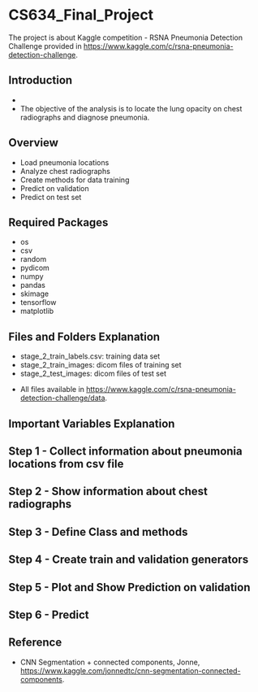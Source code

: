 # CS634_Final_Project
The project is about Kaggle competition - RSNA Pneumonia Detection Challenge provided in https://www.kaggle.com/c/rsna-pneumonia-detection-challenge. 

## Introduction
- 
- The objective of the analysis is to locate the lung opacity on chest radiographs and diagnose pneumonia. 

## Overview
- Load pneumonia locations
- Analyze chest radiographs
- Create methods for data training
- Predict on validation
- Predict on test set

## Required Packages
- os
- csv
- random
- pydicom
- numpy
- pandas
- skimage
- tensorflow
- matplotlib

## Files and Folders Explanation
- stage_2_train_labels.csv: training data set
- stage_2_train_images: dicom files of training set
- stage_2_test_images: dicom files of test set
* All files available in https://www.kaggle.com/c/rsna-pneumonia-detection-challenge/data. 

## Important Variables Explanation



## Step 1 - Collect information about pneumonia locations from csv file


## Step 2 - Show information about chest radiographs


## Step 3 - Define Class and methods


## Step 4 - Create train and validation generators


## Step 5 - Plot and Show Prediction on validation


## Step 6 - Predict





## Reference
- CNN Segmentation + connected components, Jonne, https://www.kaggle.com/jonnedtc/cnn-segmentation-connected-components. 
